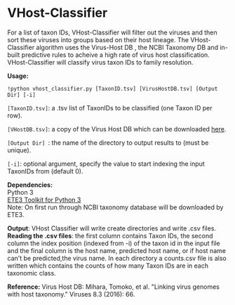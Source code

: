 # VHost-Classifier
For a list of taxon IDs, VHost-Classifier will filter out the viruses and then sort these viruses into groups based on their host lineage.
The VHost-Classifier algorithm uses the Virus-Host DB , the NCBI Taxonomy DB and in-built predictive rules to acheive a high rate of virus host classification. VHost-Classifier will classify virus taxon IDs to family resolution. 

**Usage:**
```shell
!python vhost_classifier.py [TaxonID.tsv] [VirusHostDB.tsv] [Output Dir] [-i]
```

```[TaxonID.tsv]```: a .tsv list of TaxonIDs to be classified (one Taxon ID per row).

```[VHostDB.tsv]```: a copy of the Virus Host DB which can be downloaded [here](http://www.genome.jp/virushostdb/).

```[Output Dir] ```: the name of the directory to output results to (must be unique). 

```[-i]```: optional argument, specify the value to start indexing the input TaxonIDs from (default 0). 


**Dependencies:**<br/>
Python 3 <br/>
[ETE3 Toolkit for Python 3](http://etetoolkit.org/download/)  
Note: On first run through NCBI taxonomy database will be downloaded by ETE3.  

**Output**:
VHost Classifier will write create directories and write .csv files.<br/>
**Reading the .csv files**: the first column contains Taxon IDs, the second column the index position (indexed from -i) of the taxon id in the input file and the final column is the host name, predicted host name, or if host name can't be predicted,the virus name. In each directory a counts.csv file is also written which contains the counts of how many Taxon IDs are in each taxonomic class. 

**Reference:**
Virus Host DB:
Mihara, Tomoko, et al. "Linking virus genomes with host taxonomy." Viruses 8.3 (2016): 66.
